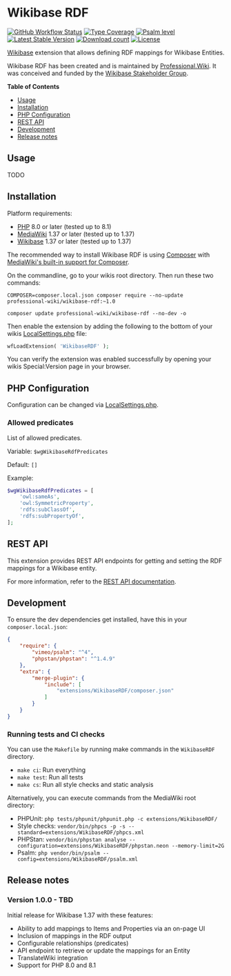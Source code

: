 # Wikibase RDF

[![GitHub Workflow Status](https://img.shields.io/github/workflow/status/ProfessionalWiki/WikibaseRDF/CI)](https://github.com/ProfessionalWiki/WikibaseRDF/actions?query=workflow%3ACI)
[![Type Coverage](https://shepherd.dev/github/ProfessionalWiki/WikibaseRDF/coverage.svg)](https://shepherd.dev/github/ProfessionalWiki/WikibaseRDF)
[![Psalm level](https://shepherd.dev/github/ProfessionalWiki/WikibaseRDF/level.svg)](psalm.xml)
[![Latest Stable Version](https://poser.pugx.org/professional-wiki/wikibase-rdf/version.png)](https://packagist.org/packages/professional-wiki/wikibase-rdf)
[![Download count](https://poser.pugx.org/professional-wiki/wikibase-rdf/d/total.png)](https://packagist.org/packages/professional-wiki/wikibase-rdf)
[![License](https://img.shields.io/packagist/l/professional-wiki/wikibase-rdf)](LICENSE)

[Wikibase] extension that allows defining RDF mappings for Wikibase Entities.

Wikibase RDF has been created and is maintained by [Professional.Wiki].
It was conceived and funded by the [Wikibase Stakeholder Group].

**Table of Contents**

- [Usage](#usage)
- [Installation](#installation)
- [PHP Configuration](#php-configuration)
- [REST API](#rest-api)
- [Development](#development)
- [Release notes](#release-notes)

## Usage

TODO

## Installation

Platform requirements:

* [PHP] 8.0 or later (tested up to 8.1)
* [MediaWiki] 1.37 or later (tested up to 1.37)
* [Wikibase] 1.37 or later (tested up to 1.37)

The recommended way to install Wikibase RDF is using [Composer] with
[MediaWiki's built-in support for Composer][Composer install].

On the commandline, go to your wikis root directory. Then run these two commands:

```shell script
COMPOSER=composer.local.json composer require --no-update professional-wiki/wikibase-rdf:~1.0
```
```shell script
composer update professional-wiki/wikibase-rdf --no-dev -o
```

Then enable the extension by adding the following to the bottom of your wikis [LocalSettings.php] file:

```php
wfLoadExtension( 'WikibaseRDF' );
```

You can verify the extension was enabled successfully by opening your wikis Special:Version page in your browser.

## PHP Configuration

Configuration can be changed via [LocalSettings.php].

### Allowed predicates

List of allowed predicates.

Variable: `$wgWikibaseRdfPredicates`

Default: `[]`

Example:

```php
$wgWikibaseRdfPredicates = [
	'owl:sameAs',
	'owl:SymmetricProperty',
	'rdfs:subClassOf',
	'rdfs:subPropertyOf',
];
```

## REST API

This extension provides REST API endpoints for getting and setting the RDF mappings for a Wikibase entity.

For more information, refer to the [REST API documentation](docs/rest.md).

## Development

To ensure the dev dependencies get installed, have this in your `composer.local.json`:

```json
{
	"require": {
		"vimeo/psalm": "^4",
		"phpstan/phpstan": "^1.4.9"
	},
	"extra": {
		"merge-plugin": {
			"include": [
				"extensions/WikibaseRDF/composer.json"
			]
		}
	}
}
```

### Running tests and CI checks

You can use the `Makefile` by running make commands in the `WikibaseRDF` directory.

* `make ci`: Run everything
* `make test`: Run all tests
* `make cs`: Run all style checks and static analysis

Alternatively, you can execute commands from the MediaWiki root directory:

* PHPUnit: `php tests/phpunit/phpunit.php -c extensions/WikibaseRDF/`
* Style checks: `vendor/bin/phpcs -p -s --standard=extensions/WikibaseRDF/phpcs.xml`
* PHPStan: `vendor/bin/phpstan analyse --configuration=extensions/WikibaseRDF/phpstan.neon --memory-limit=2G`
* Psalm: `php vendor/bin/psalm --config=extensions/WikibaseRDF/psalm.xml`

## Release notes

### Version 1.0.0 - TBD

Initial release for Wikibase 1.37 with these features:

* Ability to add mappings to Items and Properties via an on-page UI
* Inclusion of mappings in the RDF output
* Configurable relationships (predicates)
* API endpoint to retrieve or update the mappings for an Entity
* TranslateWiki integration
* Support for PHP 8.0 and 8.1

[Professional.Wiki]: https://professional.wiki
[Wikibase]: https://wikibase.consulting/what-is-wikibase/
[MediaWiki]: https://www.mediawiki.org
[PHP]: https://www.php.net
[Composer]: https://getcomposer.org
[Composer install]: https://professional.wiki/en/articles/installing-mediawiki-extensions-with-composer
[LocalSettings.php]: https://www.mediawiki.org/wiki/Manual:LocalSettings.php
[JSON Schema]: https://github.com/ProfessionalWiki/WikibaseRDF/blob/master/schema.json
[Wikibase Stakeholder Group]:https://wbstakeholder.group/

